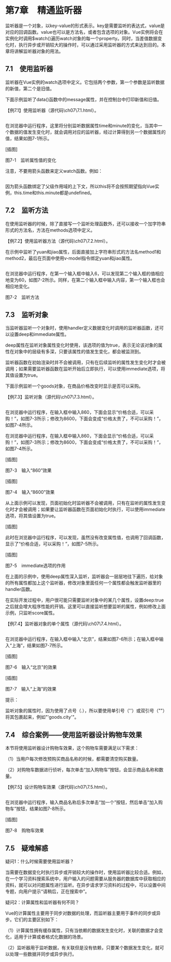 

# 第7章　精通监听器

监听器是一个对象，以key-value的形式表示。key是需要监听的表达式，value是对应的回调函数。value也可以是方法名，或者包含选项的对象。Vue实例将会在实例化时调用$watch()遍历watch对象的每一个property。同时，当差值数据变化时，执行异步或开销较大的操作时，可以通过采用监听器的方式来达到目的。本章将讲解监听器对象的用法。

## 7.1　使用监听器

监听器在Vue实例的watch选项中定义。它包括两个参数，第一个参数是监听数据的新值，第二个是旧值。

下面示例监听了data()函数中的message属性，并在控制台中打印新值和旧值。

【例7.1】使用监听器（源代码\ch07\7.1.html）。

```html

```

在浏览器中运行程序，这里将分别监听数据属性time和minute的变化，当其中一个数据的值发生变化时，就会调用对应的监听器，经过计算得到另一个数据属性的值，结果如图7-1所示。

[插图]

图7-1　监听属性值的变化

注意，不要用箭头函数来定义watch函数。例如：

```html

```

因为箭头函数绑定了父级作用域的上下文，所以this将不会按照期望指向Vue实例，this.time和this.minute都是undefined。

## 7.2　监听方法

在使用监听器的时候，除了直接写一个监听处理函数外，还可以接收一个加字符串形式的方法名，方法在methods选项中定义。

【例7.2】使用监听器方法（源代码\ch07\7.2.html）。

在示例中监听了yuan和jiao属性，后面直接加上字符串形式的方法名method1和method2，最后在页面中使用v-model指令绑定yuan和jiao属性。

```html

```

在浏览器中运行程序，在第一个输入框中输入6，可以发现第二个输入框的值相应地变为60，如图7-2所示。同样，在第二个输入框中输入内容，第一个输入框也会相应地变化。



图7-2　监听方法

## 7.3　监听对象

当监听器监听一个对象时，使用handler定义数据变化时调用的监听器函数，还可以设置deep和immediate属性。

deep属性在监听对象属性变化时使用，该选项的值为true，表示无论该对象的属性在对象中的层级有多深，只要该属性的值发生变化，都会被监测到。

监听器函数在初始渲染时并不会被调用，只有在后续监听的属性发生变化时才会被调用；如果需要监听器函数在监听开始后立即执行，可以使用immediate选项，将其值设置为true。

下面示例监听一个goods对象，在商品价格改变时显示是否可以采购。

【例7.3】监听对象（源代码\ch07\7.3.html）。

```html

```

在浏览器中运行程序，在输入框中输入860，下面会显示“价格合适，可以采购！”，如图7-3所示；修改为8600，下面会变成“价格太贵了，不可以采购！”，如图7-4所示。



在浏览器中运行程序，在输入框中输入860，下面会显示“价格合适，可以采购！”，如图7-3所示；修改为8600，下面会变成“价格太贵了，不可以采购！”，如图7-4所示。

[插图]

图7-3　输入“860”效果

[插图]

图7-4　输入“8600”效果

从上面示例可以发现，页面初始化时监听器不会被调用，只有在监听的属性发生变化时才会被调用；如果要让监听器函数在页面初始化时执行，可以使用immediate选项，将其值设置为true。

[插图]

此时在浏览器中运行程序，可以发现，虽然没有改变属性值，也调用了回调函数，显示了“价格合适，可以采购！”，如图7-5所示。

[插图]

图7-5　immediate选项的作用

在上面的示例中，使用deep属性深入监听，监听器会一层层地往下遍历，给对象的所有属性都加上这个监听器，修改对象里面任何一个属性都会触发监听器里的handler函数。

在实际开发过程中，用户很可能只需要监听对象中的某几个属性，设置deep:true之后就会增大程序性能的开销。这里可以直接监听想要监听的属性，例如修改上面示例，只监听score属性。

【例7.4】监听器对象的单个属性（源代码\ch07\7.4.html）。

```html

```

在浏览器中运行程序，在输入框中输入“北京”，结果如图7-6所示；在输入框中输入“上海”，结果如图7-7所示。

[插图]

图7-6　输入“北京”的效果

[插图]

图7-7　输入“上海”的效果

> 

提示：

监听对象的属性时，因为使用了点号（.），所以要使用单引号（''）或双引号（""）将其包裹起来，例如"'goods.city'"。

## 7.4　综合案例——使用监听器设计购物车效果

本节将使用监听器设计购物车效果，这个购物车需要满足以下需求：

（1）当用户每次修改预购买商品名称的时候，都需要清空购买数量。

（2）对购物车数据进行侦听，每次单击“加入购物车”按钮，会显示商品名称和数量。

【例7.5】设计购物车效果（源代码\ch07\7.5.html）。

```html

```

在浏览器中运行程序，输入商品名称后多次单击“加一个”按钮，然后单击“加入购物车”按钮，结果如图7-8所示。

[插图]

图7-8　购物车效果

## 7.5　疑难解惑

疑问1：什么时候需要使用监听器？

当需要在数据变化时执行异步或开销较大的操作时，使用监听器比较合适。例如，在一个学习资料搜索系统中，用户输入的问题需要从服务器的数据库中获取相应的资料，就可以对问题属性进行监听。在异步请求学习资料的过程中，可以设置中间专题，向用户提示“请稍后，正在搜索中”。

疑问2：计算属性和监听器有何不同？

Vue的计算属性主要用于同步对数据的处理，而监听器主要用于事件的同步或异步。它们的主要区别如下：

（1）计算属性拥有缓存属性，只有当依赖的数据发生变化时，关联的数据才会变化，适用于计算或者格式化数据的场景。

（2）监听器用于监听数据，有关联但是没有依赖，只要某个数据发生变化，就可以处理一些数据并同步或异步执行。
